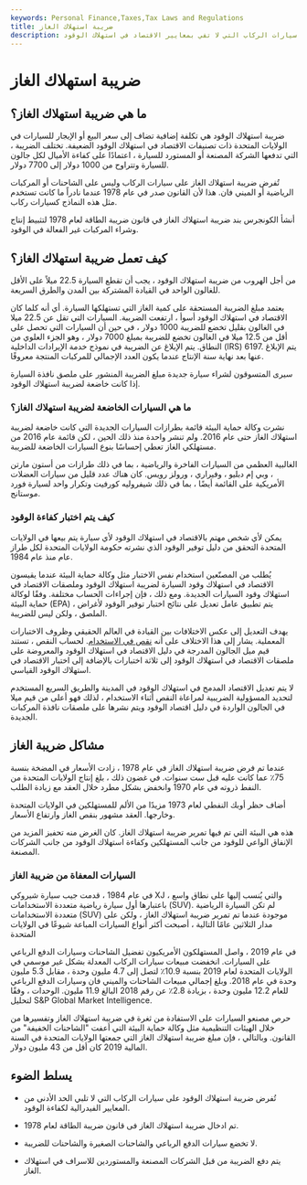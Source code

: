 ```yaml
---
keywords: Personal Finance,Taxes,Tax Laws and Regulations
title: ضريبة استهلاك الغاز
description: ضريبة استهلاك الوقود هي ضريبة انتقائية في الولايات المتحدة تُفرض على مصنعي أو مستوردي سيارات الركاب التي لا تفي بمعايير الاقتصاد في استهلاك الوقود.
---
```


# ضريبة استهلاك الغاز
## ما هي ضريبة استهلاك الغاز؟

ضريبة استهلاك الوقود هي تكلفة إضافية تضاف إلى سعر البيع أو الإيجار للسيارات في الولايات المتحدة ذات تصنيفات الاقتصاد في استهلاك الوقود الضعيفة. تختلف الضريبة ، التي تدفعها الشركة المصنعة أو المستورد للسيارة ، اعتمادًا على كفاءة الأميال لكل جالون للسيارة وتتراوح من 1000 دولار إلى 7700 دولار.

تُفرض ضريبة استهلاك الغاز على سيارات الركاب وليس على الشاحنات أو المركبات الرياضية أو الميني فان. هذا لأن القانون صدر في عام 1978 عندما نادراً ما كانت تستخدم مثل هذه النماذج كسيارات ركاب.

أنشأ الكونجرس بند ضريبة استهلاك الغاز في قانون ضريبة الطاقة لعام 1978 لتثبيط إنتاج وشراء المركبات غير الفعالة في الوقود.

## كيف تعمل ضريبة استهلاك الغاز؟

من أجل الهروب من ضريبة استهلاك الوقود ، يجب أن تقطع السيارة 22.5 ميلاً على الأقل للغالون الواحد في القيادة المشتركة بين المدن والطرق السريعة.

يعتمد مبلغ الضريبة المستحقة على كمية الغاز التي تستهلكها السيارة. أي أنه كلما كان الاقتصاد في استهلاك الوقود أسوأ ، ارتفعت الضريبة. السيارات التي تقل عن 22.5 ميلا في الغالون بقليل تخضع للضريبة 1000 دولار ، في حين أن السيارات التي تحصل على أقل من 12.5 ميلا في الغالون تخضع للضريبة بمبلغ 7000 دولار ، وهو الجزء العلوي من النطاق. يتم الإبلاغ عن الضريبة في نموذج خدمة الإيرادات الداخلية (IRS) 6197. يتم الإبلاغ عنها بعد نهاية سنة الإنتاج عندما يكون العدد الإجمالي للمركبات المنتجة معروفًا.

سيرى المتسوقون لشراء سيارة جديدة مبلغ الضريبة المنشور على ملصق نافذة السيارة إذا كانت خاضعة لضريبة استهلاك الوقود.

### ما هي السيارات الخاضعة لضريبة استهلاك الغاز؟

نشرت وكالة حماية البيئة قائمة بطرازات السيارات الجديدة التي كانت خاضعة لضريبة استهلاك الغاز حتى عام 2016. ولم تنشر واحدة منذ ذلك الحين ، لكن قائمة عام 2016 من مستهلكي الغاز تعطي إحساسًا بنوع السيارات الخاضعة للضريبة.

الغالبية العظمى من السيارات الفاخرة والرياضية ، بما في ذلك طرازات من أستون مارتن ، وبي إم دبليو ، وفيراري ، ورولز رويس. كان هناك عدد قليل من سيارات العضلات الأمريكية على القائمة أيضًا ، بما في ذلك شيفروليه كورفيت وتكرار واحد لسيارة فورد موستانج.

### كيف يتم اختبار كفاءة الوقود

يمكن لأي شخص مهتم بالاقتصاد في استهلاك الوقود لأي سيارة يتم بيعها في الولايات المتحدة التحقق من دليل توفير الوقود الذي نشرته حكومة الولايات المتحدة لكل طراز عام منذ عام 1984.

يُطلب من المصنّعين استخدام نفس الاختبار مثل وكالة حماية البيئة عندما يقيسون الاقتصاد في استهلاك وقود السيارة لضريبة استهلاك الوقود وملصقات الاقتصاد في استهلاك وقود السيارات الجديدة. ومع ذلك ، فإن إجراءات الحساب مختلفة. وفقًا لوكالة حماية البيئة (EPA) ، يتم تطبيق عامل تعديل على نتائج اختبار توفير الوقود لأغراض الملصق ، ولكن ليس للضريبة.

يهدف التعديل إلى عكس الاختلافات بين القيادة في العالم الحقيقي وظروف الاختبارات المعملية. يشار إلى هذا الاختلاف على أنه [نقص في الاستخدام](/shortfall). لحساب النقص ، تستند قيم ميل الجالون المدرجة في دليل الاقتصاد في استهلاك الوقود والمعروضة على ملصقات الاقتصاد في استهلاك الوقود إلى ثلاثة اختبارات بالإضافة إلى اختبار الاقتصاد في استهلاك الوقود القياسي.

لا يتم تعديل الاقتصاد المدمج في استهلاك الوقود في المدينة والطريق السريع المستخدم لتحديد المسؤولية الضريبية لمراعاة النقص أثناء الاستخدام ، لذلك فهو أعلى من قيم ميلا في الجالون الواردة في دليل اقتصاد الوقود ويتم نشرها على ملصقات نافذة المركبات الجديدة.

## مشاكل ضريبة الغاز

عندما تم فرض ضريبة استهلاك الغاز في عام 1978 ، زادت الأسعار في المضخة بنسبة 75٪ عما كانت عليه قبل ست سنوات. في غضون ذلك ، بلغ إنتاج الولايات المتحدة من النفط ذروته في عام 1970 وانخفض بشكل مطرد خلال العقد مع زيادة الطلب.

أضاف حظر أوبك النفطي لعام 1973 مزيدًا من الألم للمستهلكين في الولايات المتحدة وخارجها. العقد مشهور بنقص الغاز وارتفاع الأسعار.

هذه هي البيئة التي تم فيها تمرير ضريبة استهلاك الغاز. كان الغرض منه تحفيز المزيد من الإنفاق الواعي للوقود من جانب المستهلكين وكفاءة استهلاك الوقود من جانب الشركات المصنعة.

### السيارات المعفاة من ضريبة الغاز

في عام 1984 ، قدمت جيب سيارة شيروكي XJ ، والتي يُنسب إليها على نطاق واسع باعتبارها أول سيارة رياضية متعددة الاستخدامات (SUV). لم تكن السيارة الرياضية متعددة الاستخدامات (SUV) موجودة عندما تم تمرير ضريبة استهلاك الغاز ، ولكن على مدار الثلاثين عامًا التالية ، أصبحت أكثر أنواع السيارات المباعة شيوعًا في الولايات المتحدة

في عام 2019 ، واصل المستهلكون الأمريكيون تفضيل الشاحنات وسيارات الدفع الرباعي على السيارات. انخفضت مبيعات سيارات الركاب المعدلة بشكل غير موسمي في الولايات المتحدة لعام 2019 بنسبة 10.9٪ لتصل إلى 4.7 مليون وحدة ، مقابل 5.3 مليون وحدة في عام 2018. وبلغ إجمالي مبيعات الشاحنات والميني فان وسيارات الدفع الرباعي للعام 12.2 مليون وحدة ، بزيادة 2.8٪ عن رقم 2018 البالغ 11.9 مليون. الوحدات ، وفقًا لتحليل S&P Global Market Intelligence.

حرص مصنعو السيارات على الاستفادة من ثغرة في ضريبة استهلاك الغاز وتفسيرها من خلال الهيئات التنظيمية مثل وكالة حماية البيئة التي أعفت "الشاحنات الخفيفة" من القانون. وبالتالي ، فإن مبلغ ضريبة استهلاك الغاز التي جمعتها الولايات المتحدة في السنة المالية 2019 كان أقل من 43 مليون دولار.

## يسلط الضوء

- تُفرض ضريبة استهلاك الوقود على سيارات الركاب التي لا تلبي الحد الأدنى من المعايير الفيدرالية لكفاءة الوقود.

- تم ادخال ضريبة استهلاك الغاز فى قانون ضريبة الطاقة لعام 1978.

- لا تخضع سيارات الدفع الرباعي والشاحنات الصغيرة والشاحنات للضريبة.

- يتم دفع الضريبة من قبل الشركات المصنعة والمستوردين للاسراف في استهلاك الغاز.

